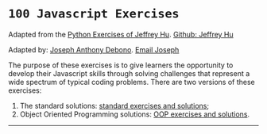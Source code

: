 # `100 Javascript Exercises`

Adapted from the [Python Exercises of Jeffrey Hu](https://github.com/zhiwehu/Python-programming-exercises).
[Github: Jeffrey Hu](https://github.com/zhiwehu)

Adapted by: [Joseph Anthony Debono](https://github.com/jadebono).
[Email Joseph](joe@jadebono.com)

The purpose of these exercises is to give learners the opportunity to develop their Javascript skills through solving challenges that represent a wide spectrum of typical coding problems. There are two versions of these exercises:

1. The standard solutions: [standard exercises and solutions](./exercises.md);
1. Object Oriented Programming solutions: [OOP exercises and solutions](./OOP.md).

---
